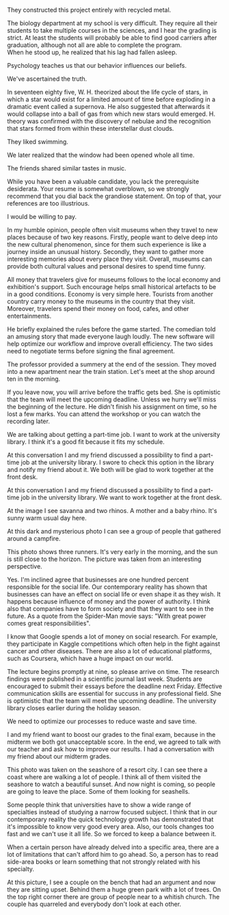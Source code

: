 They constructed this project entirely with recycled metal.

The biology department at my school is very difficult. They require all their students to take multiple courses in the sciences, and I hear the grading is strict. At least the students will probably be able to find good carriers after graduation, although not all are able to complete the program.    
When he stood up, he realized that his lag had fallen asleep. 

Psychology teaches us that our behavior influences our beliefs.  

We've ascertained the truth. 

In seventeen eighty five, W. H. theorized about the life cycle of stars, in which a star would exist for a limited amount of time before exploding in a dramatic event called a supernova. He also suggested that afterwards it would collapse into a ball of gas from which new stars would emerged. H. theory was confirmed with the discovery of nebulae and the recognition that stars formed from within these interstellar dust clouds. 

They liked swimming. 

We later realized that the window had been opened whole all time.  

The friends shared similar tastes in music.

While you have been a valuable candidate, you lack the prerequisite desiderata. Your resume is somewhat overblown, so we strongly recommend that you dial back the grandiose statement. On top of that, your references are too illustrious. 

I would be willing to pay.


In my humble opinion, people often visit museums when they travel to new places because of two key reasons. Firstly, people want to delve deep into the new cultural phenomenon, since for them such experience is like a journey inside an unusual history. Secondly, they want to gather more interesting memories about every place they visit. Overall, museums can provide both cultural values and personal desires to spend time funny.


All money that travelers give for museums follows to the local economy and exhibition's support. Such encourage helps small historical artefacts to be in a good conditions. Economy is very simple here. Tourists from another country carry money to the museums in the country that they visit. Moreover, travelers spend their money on food, cafes, and other entertainments. 


He briefly explained the rules before the game started.
The comedian told an amusing story that made everyone laugh loudly.
The new software will help optimize our workflow and improve overall efficiency. 
The two sides need to negotiate terms before signing the final agreement. 

The professor provided a summery at the end of the session. 
They moved into a new apartment near the train station.
Let's meet at the shop around ten in the morning. 

If you leave now, you will arrive before the traffic gets bed.
She is optimistic that the team will meet the upcoming deadline.
Unless we hurry we'll miss the beginning of the lecture.
He didn't finish his assignment on time, so he lost a few marks. 
You can attend the workshop or you can watch the recording later.


We are talking about getting a part-time job. 
I want to work at the university library. 
I think it's a good fit because it fits my schedule. 

At this conversation I and my friend discussed a possibility to find a part-time job at the university library. I swore to check this option in the library and notify my friend about it. We both will be glad to work together at the front desk. 

At this conversation I and my friend discussed a possibility to find a part-time job in the university library. We want to work together at the front desk. 

At the image I see savanna and two rhinos. A mother and a baby rhino. It's sunny warm usual day here. 

At this dark and mysterious photo I can see a group of people that gathered around a campfire. 

This photo shows three runners. It's very early in the morning, and the sun is still close to the horizon. The picture was taken from an interesting perspective. 


Yes. I'm inclined agree that businesses are one hundred percent responsible for the social life. Our contemporary reality has shown that businesses can have an effect on social life or even shape it as they wish. It happens because influence of money and the power of authority. I think also that companies have to form society and that they want to see in the future. As a quote from the Spider-Man movie says: "With great power comes great responsibilities". 


I know that Google spends a lot of money on social research. For example, they participate in Kaggle competitions which often help in the fight against cancer and other diseases. There are also a lot of educational platforms, such as Coursera, which have a huge impact on our world. 

The lecture begins promptly at nine, so please arrive on time.
The research findings were published in a scientific journal last week.
Students are encouraged to submit their essays before the deadline next Friday.
Effective communication skills are essential for succuss in any professional field.
She is optimistic that the team will meet the upcoming deadline.
The university library closes earlier during the holiday season. 


We need to optimize our processes to reduce waste and save time. 

I and my friend want to boost our grades to the final exam, because in the midterm we  both got unacceptable score.  In the end, we agreed to talk with our teacher and ask how to improve our results. 
I had a conversation with my friend about our midterm grades.

This photo was taken on the seashore of a resort city. I can see there a coast where are walking a lot of people. I think all of them visited the seashore to watch a beautiful sunset. And now night is coming, so people are going to leave the place. Some of them looking for seashells. 



Some people think that universities have to show a wide range of specialties instead of studying a narrow focused subject. I think that in our contemporary reality the quick technology growth has demonstrated that it's impossible to know very good every area. Also, our tools changes too fast and we can't use it all life. So we forced to keep a balance between it. 

When a certain person have already delved into a specific area, there are a lot of limitations that can't afford him to go ahead. So, a person has to read side-area books or learn something that not strongly related with his specialty.

At this picture, I see a couple on the bench that had an argument and now they are sitting upset. Behind them a huge green park  with a lot of trees. On the top right corner there are group of people near to a whitish church. The couple has quarreled and everybody don't look at each other. 
